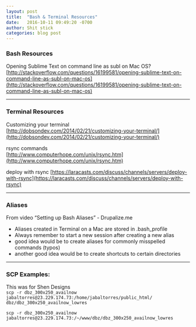 ```yaml
---
layout: post
title:  "Bash & Terminal Resources"
date:   2016-10-11 09:49:20 -0700
author: Shit stick
categories: blog post
---
```


### Bash Resources

Opening Sublime Text on command line as subl on Mac OS?  
[http://stackoverflow.com/questions/16199581/opening-sublime-text-on-command-line-as-subl-on-mac-os](http://stackoverflow.com/questions/16199581/opening-sublime-text-on-command-line-as-subl-on-mac-os)  

---

### Terminal Resources

Customizing your terminal  
[http://dobsondev.com/2014/02/21/customizing-your-terminal/](http://dobsondev.com/2014/02/21/customizing-your-terminal/)  

rsync commands  
[http://www.computerhope.com/unix/rsync.htm](http://www.computerhope.com/unix/rsync.htm)  

deploy with rsync
[https://laracasts.com/discuss/channels/servers/deploy-with-rsync](https://laracasts.com/discuss/channels/servers/deploy-with-rsync)  

---

### Aliases

From video “Setting up Bash Aliases” - Drupalize.me  

- Aliases created in Terminal on a Mac are stored in .bash_profile
- Always remember to start a new session after creating a new alias
- good idea would be to create aliases for commonly misspelled commands (typos)
- another good idea would be to create shortcuts to certain directories

---

### SCP Examples:

This was for Shen Designs  
`scp -r dbz_300x250_availnow jabaltorres@23.229.174.73:/home/jabaltorres/public_html/ dbz/dbz_300x250_availnow_lowres`  

`scp -r dbz_300x250_availnow jabaltorres@23.229.174.73:/~/www/dbz/dbz_300x250_availnow_lowres` 
